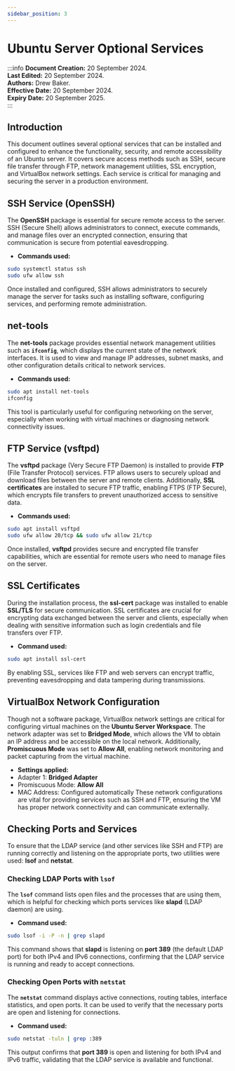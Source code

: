 ```yaml
---
sidebar_position: 3
---
```


# Ubuntu Server Optional Services

:::info
**Document Creation:** 20 September 2024.  
**Last Edited:** 20 September 2024.  
**Authors:** Drew Baker.  
**Effective Date:** 20 September 2024.  
**Expiry Date:** 20 September 2025.  
:::

## Introduction
This document outlines several optional services that can be installed and configured to enhance the functionality, security, and remote accessibility of an Ubuntu server. It covers secure access methods such as SSH, secure file transfer through FTP, network management utilities, SSL encryption, and VirtualBox network settings. Each service is critical for managing and securing the server in a production environment.

## SSH Service (OpenSSH)
The **OpenSSH** package is essential for secure remote access to the server. SSH (Secure Shell) allows administrators to connect, execute commands, and manage files over an encrypted connection, ensuring that communication is secure from potential eavesdropping.

- **Commands used:**
```bash
sudo systemctl status ssh
sudo ufw allow ssh
```
Once installed and configured, SSH allows administrators to securely manage the server for tasks such as installing software, configuring services, and performing remote administration.

## net-tools
The **net-tools** package provides essential network management utilities such as **`ifconfig`**, which displays the current state of the network interfaces. It is used to view and manage IP addresses, subnet masks, and other configuration details critical to network services.
- **Commands used:**
```bash
sudo apt install net-tools
ifconfig
```
This tool is particularly useful for configuring networking on the server, especially when working with virtual machines or diagnosing network connectivity issues.

## FTP Service (vsftpd)
The **vsftpd** package (Very Secure FTP Daemon) is installed to provide **FTP** (File Transfer Protocol) services. FTP allows users to securely upload and download files between the server and remote clients. Additionally, **SSL certificates** are installed to secure FTP traffic, enabling FTPS (FTP Secure), which encrypts file transfers to prevent unauthorized access to sensitive data.

- **Commands used:**
```bash
sudo apt install vsftpd
sudo ufw allow 20/tcp && sudo ufw allow 21/tcp
```
Once installed, **vsftpd** provides secure and encrypted file transfer capabilities, which are essential for remote users who need to manage files on the server.

## SSL Certificates
During the installation process, the **ssl-cert** package was installed to enable **SSL/TLS** for secure communication. SSL certificates are crucial for encrypting data exchanged between the server and clients, especially when dealing with sensitive information such as login credentials and file transfers over FTP.

- **Command used:**
```bash
sudo apt install ssl-cert
```
By enabling SSL, services like FTP and web servers can encrypt traffic, preventing eavesdropping and data tampering during transmissions.

## VirtualBox Network Configuration
Though not a software package, VirtualBox network settings are critical for configuring virtual machines on the **Ubuntu Server Workspace**. The network adapter was set to **Bridged Mode**, which allows the VM to obtain an IP address and be accessible on the local network. Additionally, **Promiscuous Mode** was set to **Allow All**, enabling network monitoring and packet capturing from the virtual machine.
- **Settings applied:**
- Adapter 1: **Bridged Adapter**
- Promiscuous Mode: **Allow All**
- MAC Address: Configured automatically
These network configurations are vital for providing services such as SSH and FTP, ensuring the VM has proper network connectivity and can communicate externally.

## Checking Ports and Services
To ensure that the LDAP service (and other services like SSH and FTP) are running correctly and listening on the appropriate ports, two utilities were used: **lsof** and **netstat**.

### Checking LDAP Ports with `lsof`
The **`lsof`** command lists open files and the processes that are using them, which is helpful for checking which ports services like **slapd** (LDAP daemon) are using.

- **Command used:**
```bash
sudo lsof -i -P -n | grep slapd
```
This command shows that **slapd** is listening on **port 389** (the default LDAP port) for both IPv4 and IPv6 connections, confirming that the LDAP service is running and ready to accept connections.

### Checking Open Ports with `netstat`
The **`netstat`** command displays active connections, routing tables, interface statistics, and open ports. It can be used to verify that the necessary ports are open and listening for connections.
- **Command used:**

```bash
sudo netstat -tuln | grep :389
```
This output confirms that **port 389** is open and listening for both IPv4 and IPv6 traffic, validating that the LDAP service is available and functional.
